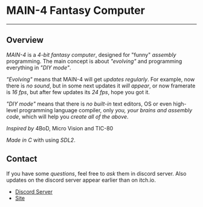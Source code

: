 # MAIN-4 Fantasy Computer
-------------------------

## Overview
*MAIN-4* is a *4-bit fantasy computer*, designed for "funny" *assembly* programming. The main concept is about *"evolving"* and programming everything in *"DIY mode"*.

*"Evolving"* means that MAIN-4 will get *updates regularly*. For example, now there is *no sound*, but in some next updates it *will appear*, or now framerate is *16 fps*, but after few updates its *24 fps*, hope you got it.

*"DIY mode"* means that there is *no built-in* text editors, OS or even high-level programming language compiler, only *you, your brains and assembly code*, which will help you *create all of the above*.

*Inspired by* 4BoD, Micro Vision and TIC-80

*Made in C* with using *SDL2*.

## Contact
If you have some *questions*, feel free to *ask* them in discord server. Also updates on the discord server appear earlier than on itch.io.
- [Discord Server](https://discord.gg/KzjCMe52MF)
- [Site](https://lunaryss.gamejolt.io)
